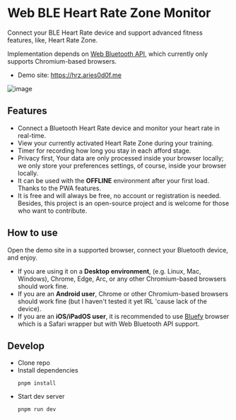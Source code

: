 # Web BLE Heart Rate Zone Monitor
Connect your BLE Heart Rate device and support advanced fitness features, like, Heart Rate Zone.

Implementation depends on [Web Bluetooth API](https://developer.mozilla.org/en-US/docs/Web/API/Web_Bluetooth_API), which currently only supports Chromium-based browsers.

- Demo site: https://hrz.aries0d0f.me

![image](https://github.com/user-attachments/assets/cd2f5292-4d8f-4bf1-8289-e00ad146862f)

## Features
- Connect a Bluetooth Heart Rate device and monitor your heart rate in real-time.
- View your currently activated Heart Rate Zone during your training.
- Timer for recording how long you stay in each afford stage.
- Privacy first, Your data are only processed inside your browser locally; we only store your preferences settings, of course, inside your browser locally.
- It can be used with the **OFFLINE** environment after your first load. Thanks to the PWA features.
- It is free and will always be free, no account or registration is needed. Besides, this project is an open-source project and is welcome for those who want to contribute.

## How to use
Open the demo site in a supported browser, connect your Bluetooth device, and enjoy.

- If you are using it on a **Desktop environment**, (e.g. Linux, Mac, Windows), Chrome, Edge, Arc, or any other Chromium-based browsers should work fine.
- If you are an **Android user**, Chrome or other Chromium-based browsers should work fine (but I haven't tested it yet IRL 'cause lack of the device).
- If you are an **iOS/iPadOS user**, it is recommended to use [Bluefy](https://apps.apple.com/us/app/bluefy-web-ble-browser/id1492822055) browser which is a Safari wrapper but with Web Bluetooth API support.

## Develop
- Clone repo
- Install dependencies
  ```shell
  pnpm install
  ```
- Start dev server
  ```
  pnpm run dev
  ```
